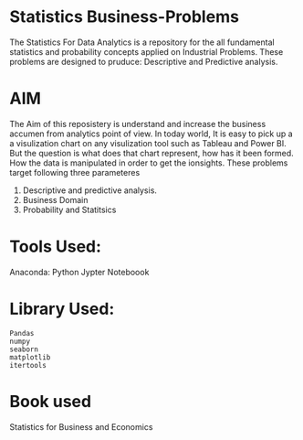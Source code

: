 # Statistics Business-Problems
The Statistics For Data Analytics is a repository for the all fundamental statistics and probability concepts applied on Industrial Problems. These problems are designed to pruduce: Descriptive and Predictive analysis.

# AIM

The Aim of this reposistery is understand and increase the business accumen from analytics point of view. In today world, It is easy to pick up a a visulization chart on any visulization tool such as Tableau and Power BI. But the question is what does that chart represent, how has it been formed. How the data is manipulated in order to get the ionsights. These problems target following three parameteres

1. Descriptive and predictive analysis.
2. Business Domain
3. Probability and Statitsics

# Tools Used:
Anaconda: Python Jypter Noteboook

# Library Used:
```
Pandas
numpy
seaborn
matplotlib
itertools
```

# Book used
Statistics for Business and Economics

